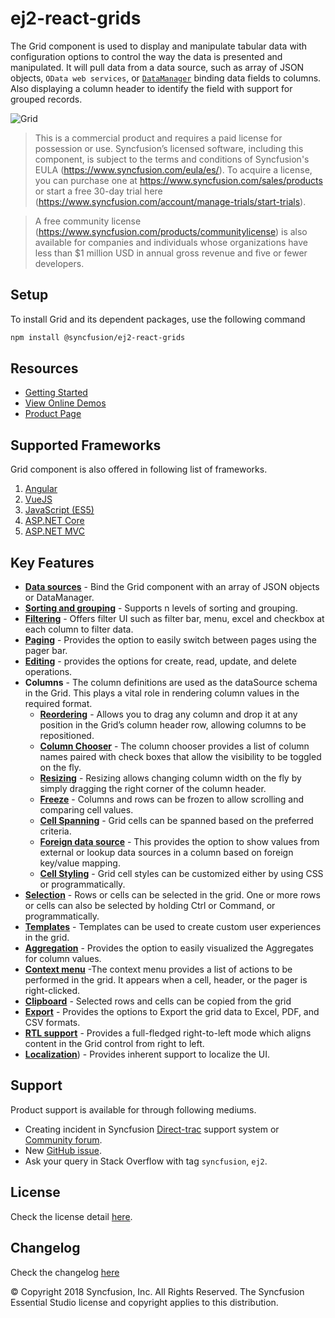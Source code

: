 # ej2-react-grids

The Grid component is used to display and manipulate tabular data with configuration options to control the way the data is presented and manipulated. It will pull data from a data source, such as array of JSON objects, `OData web services`, or [`DataManager`](http://ej2.syncfusion.com/react/documentation/data/?utm_source=npm&utm_campaign=grid) binding data fields to columns. Also displaying a column header to identify the field with support for grouped records.

![Grid](https://ej2.syncfusion.com/products/grid/readme.gif)

> This is a commercial product and requires a paid license for possession or use. Syncfusion’s licensed software, including this component, is subject to the terms and conditions of Syncfusion's EULA (https://www.syncfusion.com/eula/es/). To acquire a license, you can purchase one at https://www.syncfusion.com/sales/products or start a free 30-day trial here (https://www.syncfusion.com/account/manage-trials/start-trials).

> A free community license (https://www.syncfusion.com/products/communitylicense) is also available for companies and individuals whose organizations have less than $1 million USD in annual gross revenue and five or fewer developers.

## Setup

To install Grid and its dependent packages, use the following command

```sh
npm install @syncfusion/ej2-react-grids
```

## Resources

* [Getting Started](https://ej2.syncfusion.com/react/documentation/grid/getting-started.html?utm_source=npm&utm_campaign=grid)
* [View Online Demos](https://ej2.syncfusion.com/react/demos/?utm_source=npm&utm_campaign=grid/#/material/grid/)
* [Product Page](https://www.syncfusion.com/products/react/data-grid)

## Supported Frameworks

Grid component is also offered in following list of frameworks.

1. [Angular](https://github.com/syncfusion/ej2-angular-grids)
2. [VueJS](https://github.com/syncfusion/ej2-vue-grids)
3. [JavaScript (ES5)](https://www.syncfusion.com/products/javascript/data-grid)
4. [ASP.NET Core](https://www.syncfusion.com/products/aspnetcore/data-grid)
5. [ASP.NET MVC](https://www.syncfusion.com/products/aspnetmvc/data-grid)

## Key Features

* [**Data sources**](https://ej2.syncfusion.com/react/demos/?utm_source=npm&utm_campaign=grid#/material/grid/local-binding) - Bind the Grid component with an array of JSON objects or DataManager.
* [**Sorting and grouping**](https://ej2.syncfusion.com/react/demos/?utm_source=npm&utm_campaign=grid#/material/grid/grouping) - Supports n levels of sorting and grouping.
* [**Filtering**](https://ej2.syncfusion.com/react/demos/?utm_source=npm&utm_campaign=grid#/material/grid/filtering) - Offers filter UI such as filter bar, menu, excel and checkbox at each column to filter data.
* [**Paging**](https://ej2.syncfusion.com/react/demos/?utm_source=npm&utm_campaign=grid#/material/grid/paging) - Provides the option to easily switch between pages using the pager bar.
* [**Editing**](https://ej2.syncfusion.com/react/demos/?utm_source=npm&utm_campaign=grid#/material/grid/normaledit) - provides the options for create, read, update, and delete operations.
* **Columns** - The column definitions are used as the dataSource schema in the Grid. This plays a vital role in rendering column values in the required format.
  * [**Reordering**](https://ej2.syncfusion.com/react/demos/?utm_source=npm&utm_campaign=grid#/material/grid/reorder) - Allows you to drag any column and drop it at any position in the Grid’s column header row, allowing columns to be repositioned.
  * [**Column Chooser**](https://ej2.syncfusion.com/react/demos/?utm_source=npm&utm_campaign=grid#/material/grid/column-chooser) - The column chooser provides a list of column names paired with check boxes that allow the visibility to be toggled on the fly.
  * [**Resizing**](https://ej2.syncfusion.com/react/demos/?utm_source=npm&utm_campaign=grid#/material/grid/columnresizing) - Resizing allows changing column width on the fly by simply dragging the right corner of the column header.
  * [**Freeze**](https://ej2.syncfusion.com/react/demos/?utm_source=npm&utm_campaign=grid#/material/grid/frozenrows) - Columns and rows can be frozen to allow scrolling and comparing cell values.
  * [**Cell Spanning**](https://ej2.syncfusion.com/react/demos/?utm_source=npm&utm_campaign=grid#/material/grid/column-spanning) - Grid cells can be spanned based on the preferred criteria.
  * [**Foreign data source**](https://ej2.syncfusion.com/react/demos/?utm_source=npm&utm_campaign=grid#/material/grid/foreign-key) - This provides the option to show values from external or lookup data sources in a column based on foreign key/value mapping.
  * [**Cell Styling**](https://ej2.syncfusion.com/react/documentation/grid/how-to.html?lang=typescript&utm_source=npm&utm_campaign=grid#customize-column-styles) - Grid cell styles can be customized either by using CSS or programmatically.
* [**Selection**](https://ej2.syncfusion.com/react/demos/?utm_source=npm&utm_campaign=grid#/material/grid/selection) - Rows or cells can be selected in the grid. One or more rows or cells can also be selected by holding Ctrl or Command, or programmatically.
* [**Templates**](https://ej2.syncfusion.com/react/demos/?utm_source=npm&utm_campaign=grid#/material/grid/column-template) - Templates can be used to create custom user experiences in the grid.
* [**Aggregation**](https://ej2.syncfusion.com/react/demos/?utm_source=npm&utm_campaign=grid#/material/grid/aggregate-default) - Provides the option to easily visualized the Aggregates for column values.
* [**Context menu**](https://ej2.syncfusion.com/react/demos/?utm_source=npm&utm_campaign=grid#/material/grid/context-menu) -The context menu provides a list of actions to be performed in the grid. It appears when a cell, header, or the pager is right-clicked.
* [**Clipboard**](https://ej2.syncfusion.com/react/demos/?utm_source=npm&utm_campaign=grid#/material/grid/clipboard) - Selected rows and cells can be copied from the grid
* [**Export**](https://ej2.syncfusion.com/react/demos/?utm_source=npm&utm_campaign=grid#/material/grid/defaultexporting) - Provides the options to Export the grid data to Excel, PDF, and CSV formats.
* [**RTL support**](https://ej2.syncfusion.com/react/documentation/grid/global-local.html?lang=typescript&utm_source=npm&utm_campaign=grid#right-to-left---rtl) - Provides a full-fledged right-to-left mode which aligns content in the Grid control from right to left.
* [**Localization**](https://ej2.syncfusion.com/react/documentation/grid/global-local.html?lang=typescript&utm_source=npm&utm_campaign=grid#localization)) - Provides inherent support to localize the UI.

## Support

Product support is available for through following mediums.

* Creating incident in Syncfusion [Direct-trac](https://www.syncfusion.com/support/directtrac/incidents?utm_source=npm&utm_campaign=grid) support system or [Community forum](https://www.syncfusion.com/forums/react-js2?utm_source=npm&utm_campaign=grid).
* New [GitHub issue](https://github.com/syncfusion/ej2-react-grids/issues/new).
* Ask your query in Stack Overflow with tag `syncfusion`, `ej2`.

## License

Check the license detail [here](https://github.com/syncfusion/ej2/blob/master/license).

## Changelog

Check the changelog [here](https://github.com/syncfusion/ej2-react-grids/blob/master/CHANGELOG.md)

&copy; Copyright 2018 Syncfusion, Inc. All Rights Reserved. The Syncfusion Essential Studio license and copyright applies to this distribution.
